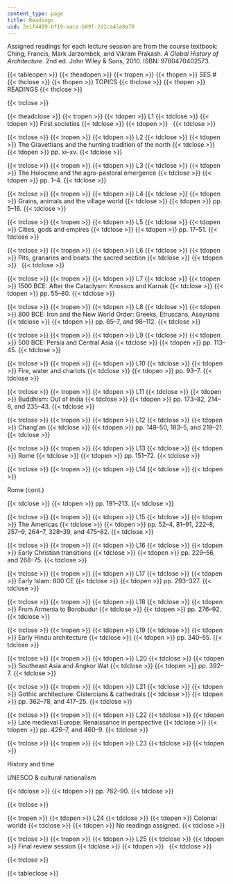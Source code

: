 ```yaml
---
content_type: page
title: Readings
uid: 2e1f4499-bf19-aaca-b09f-2d2ca45a8a70
---
```


Assigned readings for each lecture session are from the course textbook: Ching, Francis, Mark Jarzombek, and Vikram Prakash. _A Global History of Architecture_. 2nd ed. John Wiley & Sons, 2010. ISBN: 9780470402573.

{{< tableopen >}}
{{< theadopen >}}
{{< tropen >}}
{{< thopen >}}
SES #
{{< thclose >}}
{{< thopen >}}
TOPICS
{{< thclose >}}
{{< thopen >}}
READINGS
{{< thclose >}}

{{< trclose >}}

{{< theadclose >}}
{{< tropen >}}
{{< tdopen >}}
L1
{{< tdclose >}}
{{< tdopen >}}
First societies
{{< tdclose >}}
{{< tdopen >}}
 
{{< tdclose >}}

{{< trclose >}}
{{< tropen >}}
{{< tdopen >}}
L2
{{< tdclose >}}
{{< tdopen >}}
The Gravettians and the hunting tradition of the north
{{< tdclose >}}
{{< tdopen >}}
pp. xi–xv.
{{< tdclose >}}

{{< trclose >}}
{{< tropen >}}
{{< tdopen >}}
L3
{{< tdclose >}}
{{< tdopen >}}
The Holocene and the agro-pastoral emergence
{{< tdclose >}}
{{< tdopen >}}
pp. 1–4.
{{< tdclose >}}

{{< trclose >}}
{{< tropen >}}
{{< tdopen >}}
L4
{{< tdclose >}}
{{< tdopen >}}
Grains, animals and the village world
{{< tdclose >}}
{{< tdopen >}}
pp. 5–16.
{{< tdclose >}}

{{< trclose >}}
{{< tropen >}}
{{< tdopen >}}
L5
{{< tdclose >}}
{{< tdopen >}}
Cities, gods and empires
{{< tdclose >}}
{{< tdopen >}}
pp. 17–51.
{{< tdclose >}}

{{< trclose >}}
{{< tropen >}}
{{< tdopen >}}
L6
{{< tdclose >}}
{{< tdopen >}}
Pits, granaries and boats: the sacred section
{{< tdclose >}}
{{< tdopen >}}
 
{{< tdclose >}}

{{< trclose >}}
{{< tropen >}}
{{< tdopen >}}
L7
{{< tdclose >}}
{{< tdopen >}}
1500 BCE: After the Cataclysm: Knossos and Karnak
{{< tdclose >}}
{{< tdopen >}}
pp. 55–80.
{{< tdclose >}}

{{< trclose >}}
{{< tropen >}}
{{< tdopen >}}
L8
{{< tdclose >}}
{{< tdopen >}}
800 BCE: Iron and the New World Order: Greeks, Etruscans, Assyrians
{{< tdclose >}}
{{< tdopen >}}
pp. 85–7, and 98–112.
{{< tdclose >}}

{{< trclose >}}
{{< tropen >}}
{{< tdopen >}}
L9
{{< tdclose >}}
{{< tdopen >}}
500 BCE: Persia and Central Asia
{{< tdclose >}}
{{< tdopen >}}
pp. 113–45.
{{< tdclose >}}

{{< trclose >}}
{{< tropen >}}
{{< tdopen >}}
L10
{{< tdclose >}}
{{< tdopen >}}
Fire, water and chariots
{{< tdclose >}}
{{< tdopen >}}
pp. 93–7.
{{< tdclose >}}

{{< trclose >}}
{{< tropen >}}
{{< tdopen >}}
L11
{{< tdclose >}}
{{< tdopen >}}
Buddhism: Out of India
{{< tdclose >}}
{{< tdopen >}}
pp. 173–82, 214–8, and 235–43.
{{< tdclose >}}

{{< trclose >}}
{{< tropen >}}
{{< tdopen >}}
L12
{{< tdclose >}}
{{< tdopen >}}
Chang'an
{{< tdclose >}}
{{< tdopen >}}
pp. 148–50, 183–5, and 219–21.
{{< tdclose >}}

{{< trclose >}}
{{< tropen >}}
{{< tdopen >}}
L13
{{< tdclose >}}
{{< tdopen >}}
Rome
{{< tdclose >}}
{{< tdopen >}}
pp. 151–72.
{{< tdclose >}}

{{< trclose >}}
{{< tropen >}}
{{< tdopen >}}
L14
{{< tdclose >}}
{{< tdopen >}}


Rome (cont.)


{{< tdclose >}}
{{< tdopen >}}
pp. 191–213.
{{< tdclose >}}

{{< trclose >}}
{{< tropen >}}
{{< tdopen >}}
L15
{{< tdclose >}}
{{< tdopen >}}
The Americas
{{< tdclose >}}
{{< tdopen >}}
pp. 52–4, 81–91, 222–8, 257–9, 264–7, 328–39, and 475–82.
{{< tdclose >}}

{{< trclose >}}
{{< tropen >}}
{{< tdopen >}}
L16
{{< tdclose >}}
{{< tdopen >}}
Early Christian transitions
{{< tdclose >}}
{{< tdopen >}}
pp. 229–56, and 268–75.
{{< tdclose >}}

{{< trclose >}}
{{< tropen >}}
{{< tdopen >}}
L17
{{< tdclose >}}
{{< tdopen >}}
Early Islam: 800 CE
{{< tdclose >}}
{{< tdopen >}}
pp. 293–327.
{{< tdclose >}}

{{< trclose >}}
{{< tropen >}}
{{< tdopen >}}
L18
{{< tdclose >}}
{{< tdopen >}}
From Armenia to Borobudur
{{< tdclose >}}
{{< tdopen >}}
pp. 276–92.
{{< tdclose >}}

{{< trclose >}}
{{< tropen >}}
{{< tdopen >}}
L19
{{< tdclose >}}
{{< tdopen >}}
Early Hindu architecture
{{< tdclose >}}
{{< tdopen >}}
pp. 340–55.
{{< tdclose >}}

{{< trclose >}}
{{< tropen >}}
{{< tdopen >}}
L20
{{< tdclose >}}
{{< tdopen >}}
Southeast Asia and Angkor Wat
{{< tdclose >}}
{{< tdopen >}}
pp. 392–7.
{{< tdclose >}}

{{< trclose >}}
{{< tropen >}}
{{< tdopen >}}
L21
{{< tdclose >}}
{{< tdopen >}}
Gothic architecture: Cistercians & cathedrals
{{< tdclose >}}
{{< tdopen >}}
pp. 362–78, and 417–25.
{{< tdclose >}}

{{< trclose >}}
{{< tropen >}}
{{< tdopen >}}
L22
{{< tdclose >}}
{{< tdopen >}}
Late medieval Europe: Renaissance in perspective
{{< tdclose >}}
{{< tdopen >}}
pp. 426–7, and 460–9.
{{< tdclose >}}

{{< trclose >}}
{{< tropen >}}
{{< tdopen >}}
L23
{{< tdclose >}}
{{< tdopen >}}


History and time

UNESCO & cultural nationalism


{{< tdclose >}}
{{< tdopen >}}
pp. 762–90.
{{< tdclose >}}

{{< trclose >}}

{{< tropen >}}
{{< tdopen >}}
L24
{{< tdclose >}}
{{< tdopen >}}
Colonial worlds
{{< tdclose >}}
{{< tdopen >}}
No readings assigned.
{{< tdclose >}}

{{< trclose >}}
{{< tropen >}}
{{< tdopen >}}
L25
{{< tdclose >}}
{{< tdopen >}}
Final review session
{{< tdclose >}}
{{< tdopen >}}
 
{{< tdclose >}}

{{< trclose >}}

{{< tableclose >}}